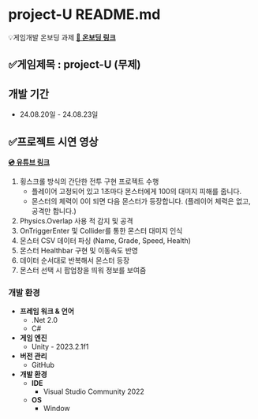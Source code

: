 # project-U README.md
:bulb:게임개발 온보딩 과제
[**📜 온보딩 링크**](https://teamsparta.notion.site/8e3cd52a2e004b388b5a22494c24aa9a)

## **✅게임제목** : **project-U (무제)**

## 개발 기간
* 24.08.20일 - 24.08.23일

## **✅프로젝트 시연 영상**

[**:cd: 유튜브 링크**](https://youtu.be/XCa8xoNS-HM)

1. 횡스크롤 방식의 간단한 전투 구현 프로젝트 수행
    - 플레이어 고정되어 있고 1초마다 몬스터에게 100의 대미지 피해를 줍니다.
    - 몬스터의 체력이 0이 되면 다음 몬스터가 등장합니다. (플레이어 체력은 없고, 공격만 합니다.)
2. Physics.Overlap 사용 적 감지 및 공격 
3. OnTriggerEnter 및 Collider를 통한 몬스터 대미지 인식
4. 몬스터 CSV 데이터 파싱 (Name, Grade, Speed, Health)
5. 몬스터 Healthbar 구현 및 이동속도 반영
6. 데이터 순서대로 반복해서 몬스터 등장
7. 몬스터 선택 시 팝업창을 띄워 정보를 보여줌

### 개발 환경
- **프레임 워크 & 언어**
  - .Net 2.0
  - C#
- **게임 엔진**
  - Unity - 2023.2.1f1
- **버전 관리**
  - GitHub
- **개발 환경**
  - **IDE**
      - Visual Studio Community 2022
  - **OS**
      - Window

